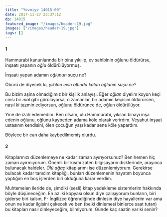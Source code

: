 ```yaml
---
title: "Yevmiye 14015-00"
date: 2017-11-27 23:37:12
dp: 14015
featured_image: "/images/header-19.jpg"
images: ["/images/header-19.jpg"]
tags: []
---
```


#### 1

Hammurabi kanunlarında bir bina yıkılıp, ev sahibinin oğlunu öldürürse, inşaatı
yapanın *oğlu* öldürülüyormuş.

İnşaatı yapan adamın *oğlunun* suçu ne? 

Öbürü de diyecek ki, *yıkılan evin altında kalan oğlanın suçu ne?*

Bu bizim aşina olmadığımız bir kişilik anlayışı. Eğer *oğlan* diyelim koyun keçi
cinsi bir *mal* gibi görülüyorsa, o zamanlar, bir adamın keçisini öldürürsen,
nasıl ki tazmin ediyorsun, oğlunu öldürünce de, oğlun öldürülüyor.

Yine de izah edemedim. Ben olsam, ulu Hammurabi, yıkılan binayı inşa edenin
oğlunu, oğlunu kaybeden adama köle olarak verirdim. Veyahut inşaat ustasının
kendisini, ölen çocuğun yaşı kadar sene köle yapardım. 

Böylece bir can daha kaybedilmemiş olurdu.

#### 2

Kitaplarınızı düzenlemeye ne kadar zaman ayırıyorsunuz? Ben hemen hiç zaman
ayırmıyorum. Önemli bir kısmı zaten bilgisayarın disklerinde, arayınca bulunacak
haldeler. *Ölü ağaç* kitaplarımı ise düzenlemiyorum. Gerekirse bulacak kadar
tanıdım kitaplığı, bunları düzenlemenin hayatım boyunca yaptığım en boş işlerden
biri olduğuna karar verdim.

Muhtemelen ileride de, şimdiki (sesli) kitap yedekleme sistemlerim hakkında
böyle düşüneceğim. En az iki kopyası olsun diye çalışıyorum bunların, biri
giderse biri kalsın, F- İngilizce öğrendiğinde dinlesin diye hayallerim var
ama onun ne kadar ilgisini çekecek ve ben (belki dinlemesi binlerce saat tutan)
bu kitapları nasıl dinleyeceğim, bilmiyorum. Günde kaç saatin var ki senin?





